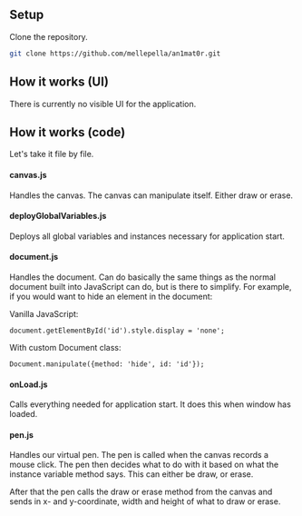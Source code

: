 ## Setup


Clone the repository.
```bash
git clone https://github.com/mellepella/an1mat0r.git
```

## How it works (UI)

There is currently no visible UI for the application.

## How it works (code)

Let's take it file by file.

#### canvas.js
Handles the canvas. The canvas can manipulate itself. Either draw or erase.

#### deployGlobalVariables.js
Deploys all global variables and instances necessary for application start.

#### document.js
Handles the document. Can do basically the same things as the normal document built into JavaScript can do, but is there
to simplify. For example, if you would want to hide an element in the document:

Vanilla JavaScript:
```
document.getElementById('id').style.display = 'none';
```

With custom Document class:
```
Document.manipulate({method: 'hide', id: 'id'});
```

#### onLoad.js
Calls everything needed for application start. It does this when window has loaded.

#### pen.js
Handles our virtual pen. The pen is called when the canvas records a mouse click. The pen then decides what to do with it
based on what the instance variable method says. This can either be draw, or erase.

After that the pen calls the draw or erase method from the canvas and sends in x- and y-coordinate, width and height of what
to draw or erase.